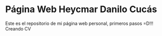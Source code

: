 # Página Web Heycmar Danilo Cucás

Este es el repositorio de mi página web personal, primeros pasos =D!!!
Creando CV